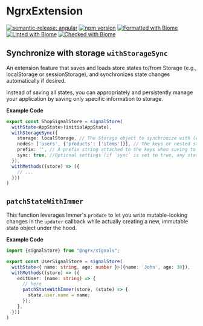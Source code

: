 # NgrxExtension

[![semantic-release: angular](https://img.shields.io/badge/semantic--release-angular-e10079?logo=semantic-release)](https://github.com/semantic-release/semantic-release)
[![npm version](https://badge.fury.io/js/%40ngplatform%2Fngrx-extension.svg)](https://www.npmjs.com/@ngplatform/ngrx-extension)
[![Formatted with Biome](https://img.shields.io/badge/Formatted_with-Biome-60a5fa?style=flat&logo=biome)](https://biomejs.dev/)
[![Linted with Biome](https://img.shields.io/badge/Linted_with-Biome-60a5fa?style=flat&logo=biome)](https://biomejs.dev)
[![Checked with Biome](https://img.shields.io/badge/Checked_with-Biome-60a5fa?style=flat&logo=biome)](https://biomejs.dev)

## Synchronize with storage `withStorageSync`

An extension feature that saves and loads store states to/from Storage (e.g., localStorage or sessionStorage), and synchronizes state changes automatically if desired.

Instead of saving all states, you can appropriately and persistently manage your application by saving only specific information to storage.

**Example Code**

```ts
export const ShopSignalStore = signalStore(
  withState<AppState>(initialAppState),
  withStorageSync({
    storage: localStorage, // The Storage object to synchronize with (e.g., localStorage, sessionStorage).
    nodes: ['users', {'products': ['items']}], // The keys or nested structure of the store state to be synchronized (e.g. ['user', { settings: ['theme', 'language'] }]).
    prefix: '', // A prefix string attached to the keys when saving to Storage.
    sync: true, //Optional settings (if `sync` is set to true, any state change is automatically written to Storage).
  }),
  withMethods((store) => ({
    // ...
  }))
)
```

## `patchStateWithImmer`

This function leverages Immer's `produce` to let you write mutable-looking
changes in the `updater` callback while actually creating a new, immutable
state object under the hood.

**Example Code**

```ts
import {signalStore} from "@ngrx/signals";

export const UserSignalStore = signalStore(
  withState<{ name: string, age: number }>({name: 'John', age: 30}),
  withMethods((store) => ({
    editUser: (name: string) => {
      // here
      patchStateWithImmer(store, (state) => {
        state.user.name = name;
      });
    },
  }))
)
```
